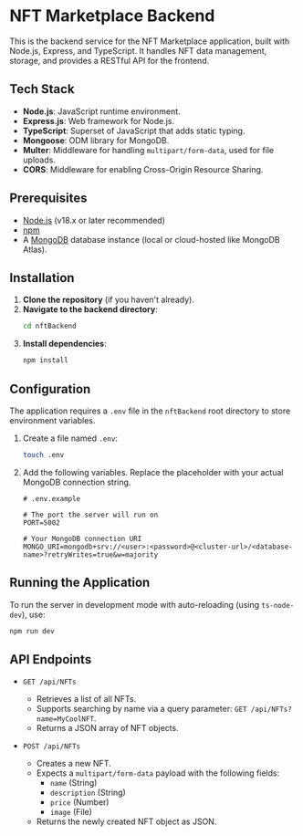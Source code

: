 # NFT Marketplace Backend

This is the backend service for the NFT Marketplace application, built with Node.js, Express, and TypeScript. It handles NFT data management, storage, and provides a RESTful API for the frontend.


## Tech Stack

- **Node.js**: JavaScript runtime environment.
- **Express.js**: Web framework for Node.js.
- **TypeScript**: Superset of JavaScript that adds static typing.
- **Mongoose**: ODM library for MongoDB.
- **Multer**: Middleware for handling `multipart/form-data`, used for file uploads.
- **CORS**: Middleware for enabling Cross-Origin Resource Sharing.

## Prerequisites

- [Node.js](https://nodejs.org/) (v18.x or later recommended)
- [npm](https://www.npmjs.com/)
- A [MongoDB](https://www.mongodb.com/) database instance (local or cloud-hosted like MongoDB Atlas).

## Installation

1.  **Clone the repository** (if you haven't already).
2.  **Navigate to the backend directory**:
    ```bash
    cd nftBackend
    ```
3.  **Install dependencies**:
    ```bash
    npm install
    ```

## Configuration

The application requires a `.env` file in the `nftBackend` root directory to store environment variables.

1.  Create a file named `.env`:
    ```bash
    touch .env
    ```
2.  Add the following variables. Replace the placeholder with your actual MongoDB connection string.

    ```env
    # .env.example

    # The port the server will run on
    PORT=5002

    # Your MongoDB connection URI
    MONGO_URI=mongodb+srv://<user>:<password>@<cluster-url>/<database-name>?retryWrites=true&w=majority
    ```

## Running the Application

To run the server in development mode with auto-reloading (using `ts-node-dev`), use:

```bash
npm run dev
```

## API Endpoints

- `GET /api/NFTs`

  - Retrieves a list of all NFTs.
  - Supports searching by name via a query parameter: `GET /api/NFTs?name=MyCoolNFT`.
  - Returns a JSON array of NFT objects.

- `POST /api/NFTs`
  - Creates a new NFT.
  - Expects a `multipart/form-data` payload with the following fields:
    - `name` (String)
    - `description` (String)
    - `price` (Number)
    - `image` (File)
  - Returns the newly created NFT object as JSON.

